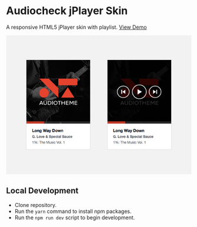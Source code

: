 # Audiocheck jPlayer Skin

A responsive HTML5 jPlayer skin with playlist. [View Demo](https://lukemcdonald.github.io/jplayer-skin-audiocheck/src/)

![Audiocheck jPlayer Skin](screenshot-1.jpg)

## Local Development

- Clone repository.
- Run the `yarn` command to install npm packages.
- Run the `npm run dev` script to begin development.
